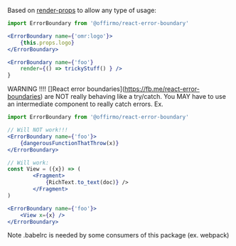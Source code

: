 Based on [render-props](https://github.com/donavon/render-props) to allow any type of usage:



```jsx
import ErrorBoundary from '@offirmo/react-error-boundary'

<ErrorBoundary name={'omr:logo'}>
	{this.props.logo}
</ErrorBoundary>

<ErrorBoundary name={'foo'}
	render={() => trickyStuff() } />
}
```


WARNING !!!!
[]React error boundaries](https://fb.me/react-error-boundaries) are NOT really behaving like a try/catch.
You MAY have to use an intermediate component to really catch errors. Ex.

```jsx
import ErrorBoundary from '@offirmo/react-error-boundary'

// Will NOT work!!!
<ErrorBoundary name={'foo'}>
	{dangerousFunctionThatThrow(x)}
</ErrorBoundary>

// Will work:
const View = ({x}) => (
		<Fragment>
			{RichText.to_text(doc)} />
		</Fragment>
)

<ErrorBoundary name={'foo'}>
	<View x={x} />
</ErrorBoundary>
```


Note .babelrc is needed by some consumers of this package (ex. webpack)

